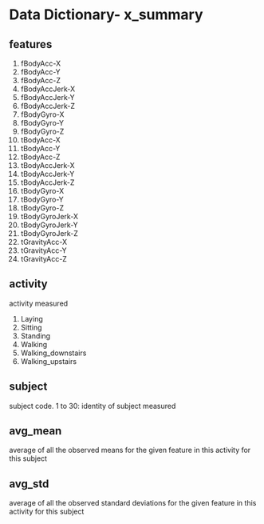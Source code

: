 Data Dictionary- x_summary
==========================
features
--------
 1. fBodyAcc-X
 2. fBodyAcc-Y
 3. fBodyAcc-Z
 4. fBodyAccJerk-X
 5. fBodyAccJerk-Y
 6. fBodyAccJerk-Z
 7. fBodyGyro-X
 8. fBodyGyro-Y
 9. fBodyGyro-Z
 10. tBodyAcc-X
 11. tBodyAcc-Y
 12. tBodyAcc-Z
 13. tBodyAccJerk-X
 14. tBodyAccJerk-Y
 15. tBodyAccJerk-Z
 16. tBodyGyro-X
 17. tBodyGyro-Y
 18. tBodyGyro-Z
 19. tBodyGyroJerk-X
 20. tBodyGyroJerk-Y
 21. tBodyGyroJerk-Z
 22. tGravityAcc-X
 23. tGravityAcc-Y
 24. tGravityAcc-Z

activity
--------
activity measured
 1. Laying
 2. Sitting
 3. Standing
 4. Walking
 5. Walking_downstairs
 6. Walking_upstairs

subject
-------
subject code. 1 to 30: identity of subject measured

avg_mean
--------
average of all the observed means for the given feature in this activity for this subject

avg_std
-------
average of all the observed standard deviations for the given feature in this activity for this subject
